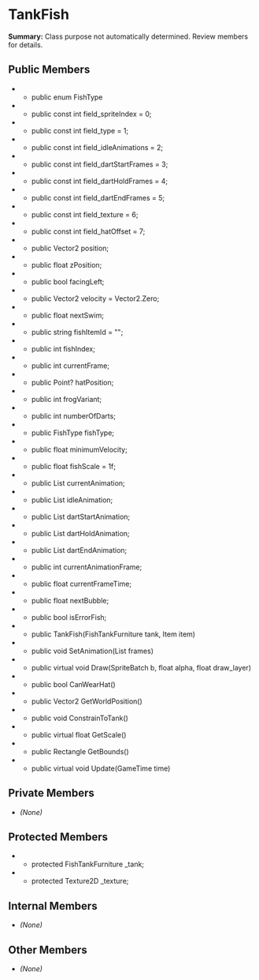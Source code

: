 # TankFish

**Summary:** Class purpose not automatically determined. Review members for details.

## Public Members
- - public enum FishType
- - public const int field_spriteIndex = 0;
- - public const int field_type = 1;
- - public const int field_idleAnimations = 2;
- - public const int field_dartStartFrames = 3;
- - public const int field_dartHoldFrames = 4;
- - public const int field_dartEndFrames = 5;
- - public const int field_texture = 6;
- - public const int field_hatOffset = 7;
- - public Vector2 position;
- - public float zPosition;
- - public bool facingLeft;
- - public Vector2 velocity = Vector2.Zero;
- - public float nextSwim;
- - public string fishItemId = "";
- - public int fishIndex;
- - public int currentFrame;
- - public Point? hatPosition;
- - public int frogVariant;
- - public int numberOfDarts;
- - public FishType fishType;
- - public float minimumVelocity;
- - public float fishScale = 1f;
- - public List<int> currentAnimation;
- - public List<int> idleAnimation;
- - public List<int> dartStartAnimation;
- - public List<int> dartHoldAnimation;
- - public List<int> dartEndAnimation;
- - public int currentAnimationFrame;
- - public float currentFrameTime;
- - public float nextBubble;
- - public bool isErrorFish;
- - public TankFish(FishTankFurniture tank, Item item)
- - public void SetAnimation(List<int> frames)
- - public virtual void Draw(SpriteBatch b, float alpha, float draw_layer)
- - public bool CanWearHat()
- - public Vector2 GetWorldPosition()
- - public void ConstrainToTank()
- - public virtual float GetScale()
- - public Rectangle GetBounds()
- - public virtual void Update(GameTime time)

## Private Members
- *(None)*

## Protected Members
- - protected FishTankFurniture _tank;
- - protected Texture2D _texture;

## Internal Members
- *(None)*

## Other Members
- *(None)*
